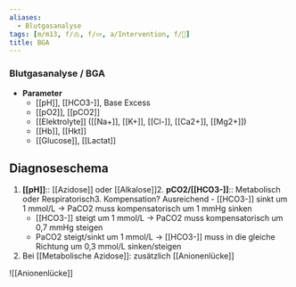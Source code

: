 ```yaml
---
aliases:
  - Blutgasanalyse
tags: [m/m13, f/🫁, f/💤, a/Intervention, f/🥼]
title: BGA
---
```

### Blutgasanalyse / BGA
- **Parameter**
	- [[pH]], [[HCO3-]], Base Excess
	- [[pO2]], [[pCO2]]
	- [[Elektrolyte]] ([[Na+]], [[K+]], [[Cl-]], [[Ca2+]], [[Mg2+]])
	- [[Hb]], [[Hkt]]
	- [[Glucose]], [[Lactat]]

## Diagnoseschema
1. **[[pH]]**:: [[Azidose]] oder [[Alkalose]]2. **pCO2/[[HCO3-]]**:: Metabolisch oder Respiratorisch3. Kompensation? Ausreichend	- [[HCO3-]] sinkt um 1 mmol/L → PaCO2 muss kompensatorisch um 1 mmHg sinken
	- [[HCO3-]] steigt um 1 mmol/L → PaCO2 muss kompensatorisch um 0,7 mmHg steigen
	- PaCO2 steigt/sinkt um 1 mmol/L → [[HCO3-]] muss in die gleiche Richtung um 0,3 mmol/L sinken/steigen
4. Bei [[Metabolische Azidose]]: zusätzlich [[Anionenlücke]]

![[Anionenlücke]]


